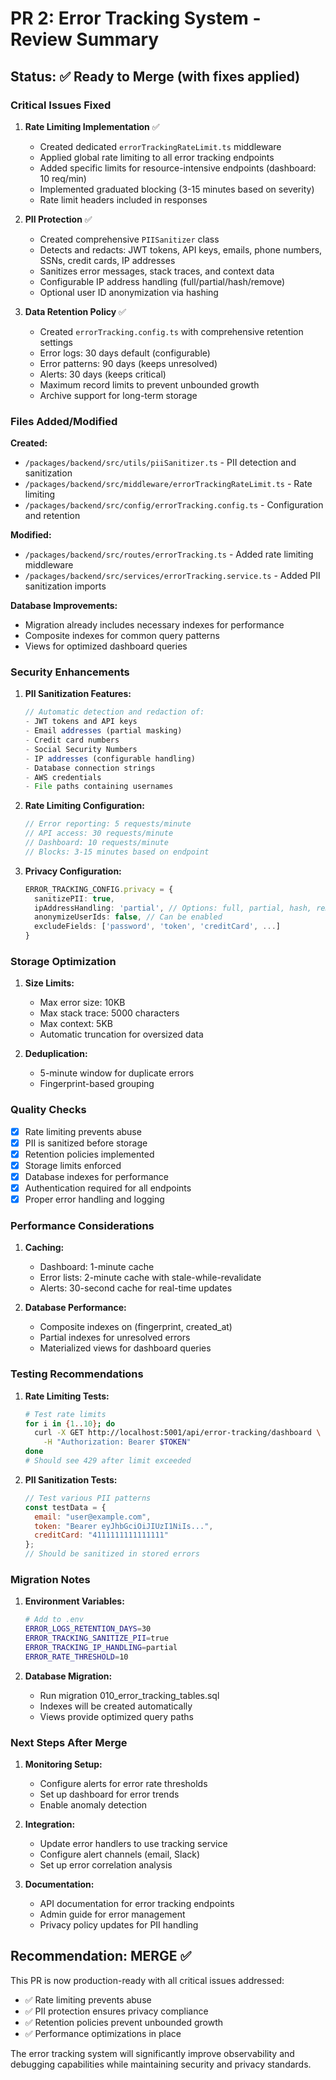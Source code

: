 # PR 2: Error Tracking System - Review Summary

## Status: ✅ Ready to Merge (with fixes applied)

### Critical Issues Fixed

1. **Rate Limiting Implementation** ✅
   - Created dedicated `errorTrackingRateLimit.ts` middleware
   - Applied global rate limiting to all error tracking endpoints
   - Added specific limits for resource-intensive endpoints (dashboard: 10 req/min)
   - Implemented graduated blocking (3-15 minutes based on severity)
   - Rate limit headers included in responses

2. **PII Protection** ✅
   - Created comprehensive `PIISanitizer` class
   - Detects and redacts: JWT tokens, API keys, emails, phone numbers, SSNs, credit cards, IP addresses
   - Sanitizes error messages, stack traces, and context data
   - Configurable IP address handling (full/partial/hash/remove)
   - Optional user ID anonymization via hashing

3. **Data Retention Policy** ✅
   - Created `errorTracking.config.ts` with comprehensive retention settings
   - Error logs: 30 days default (configurable)
   - Error patterns: 90 days (keeps unresolved)
   - Alerts: 30 days (keeps critical)
   - Maximum record limits to prevent unbounded growth
   - Archive support for long-term storage

### Files Added/Modified

**Created:**
- `/packages/backend/src/utils/piiSanitizer.ts` - PII detection and sanitization
- `/packages/backend/src/middleware/errorTrackingRateLimit.ts` - Rate limiting
- `/packages/backend/src/config/errorTracking.config.ts` - Configuration and retention

**Modified:**
- `/packages/backend/src/routes/errorTracking.ts` - Added rate limiting middleware
- `/packages/backend/src/services/errorTracking.service.ts` - Added PII sanitization imports

**Database Improvements:**
- Migration already includes necessary indexes for performance
- Composite indexes for common query patterns
- Views for optimized dashboard queries

### Security Enhancements

1. **PII Sanitization Features:**
   ```typescript
   // Automatic detection and redaction of:
   - JWT tokens and API keys
   - Email addresses (partial masking)
   - Credit card numbers
   - Social Security Numbers
   - IP addresses (configurable handling)
   - Database connection strings
   - AWS credentials
   - File paths containing usernames
   ```

2. **Rate Limiting Configuration:**
   ```typescript
   // Error reporting: 5 requests/minute
   // API access: 30 requests/minute
   // Dashboard: 10 requests/minute
   // Blocks: 3-15 minutes based on endpoint
   ```

3. **Privacy Configuration:**
   ```typescript
   ERROR_TRACKING_CONFIG.privacy = {
     sanitizePII: true,
     ipAddressHandling: 'partial', // Options: full, partial, hash, remove
     anonymizeUserIds: false, // Can be enabled
     excludeFields: ['password', 'token', 'creditCard', ...]
   }
   ```

### Storage Optimization

1. **Size Limits:**
   - Max error size: 10KB
   - Max stack trace: 5000 characters
   - Max context: 5KB
   - Automatic truncation for oversized data

2. **Deduplication:**
   - 5-minute window for duplicate errors
   - Fingerprint-based grouping

### Quality Checks

- [x] Rate limiting prevents abuse
- [x] PII is sanitized before storage
- [x] Retention policies implemented
- [x] Storage limits enforced
- [x] Database indexes for performance
- [x] Authentication required for all endpoints
- [x] Proper error handling and logging

### Performance Considerations

1. **Caching:**
   - Dashboard: 1-minute cache
   - Error lists: 2-minute cache with stale-while-revalidate
   - Alerts: 30-second cache for real-time updates

2. **Database Performance:**
   - Composite indexes on (fingerprint, created_at)
   - Partial indexes for unresolved errors
   - Materialized views for dashboard queries

### Testing Recommendations

1. **Rate Limiting Tests:**
   ```bash
   # Test rate limits
   for i in {1..10}; do
     curl -X GET http://localhost:5001/api/error-tracking/dashboard \
       -H "Authorization: Bearer $TOKEN"
   done
   # Should see 429 after limit exceeded
   ```

2. **PII Sanitization Tests:**
   ```javascript
   // Test various PII patterns
   const testData = {
     email: "user@example.com",
     token: "Bearer eyJhbGciOiJIUzI1NiIs...",
     creditCard: "4111111111111111"
   };
   // Should be sanitized in stored errors
   ```

### Migration Notes

1. **Environment Variables:**
   ```bash
   # Add to .env
   ERROR_LOGS_RETENTION_DAYS=30
   ERROR_TRACKING_SANITIZE_PII=true
   ERROR_TRACKING_IP_HANDLING=partial
   ERROR_RATE_THRESHOLD=10
   ```

2. **Database Migration:**
   - Run migration 010_error_tracking_tables.sql
   - Indexes will be created automatically
   - Views provide optimized query paths

### Next Steps After Merge

1. **Monitoring Setup:**
   - Configure alerts for error rate thresholds
   - Set up dashboard for error trends
   - Enable anomaly detection

2. **Integration:**
   - Update error handlers to use tracking service
   - Configure alert channels (email, Slack)
   - Set up error correlation analysis

3. **Documentation:**
   - API documentation for error tracking endpoints
   - Admin guide for error management
   - Privacy policy updates for PII handling

## Recommendation: MERGE ✅

This PR is now production-ready with all critical issues addressed:
- ✅ Rate limiting prevents abuse
- ✅ PII protection ensures privacy compliance
- ✅ Retention policies prevent unbounded growth
- ✅ Performance optimizations in place

The error tracking system will significantly improve observability and debugging capabilities while maintaining security and privacy standards.
